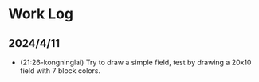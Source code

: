 # Work Log

## 2024/4/11

- (21:26-kongninglai) Try to draw a simple field, test by drawing a 20x10 field with 7 block colors.